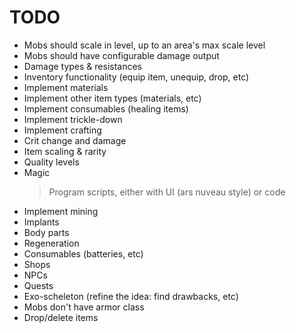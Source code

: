 # TODO

- Mobs should scale in level, up to an area's max scale level
- Mobs should have configurable damage output
- Damage types & resistances
- Inventory functionality (equip item, unequip, drop, etc)
- Implement materials
- Implement other item types (materials, etc)
- Implement consumables (healing items)
- Implement trickle-down
- Implement crafting
- Crit change and damage
- Item scaling & rarity
- Quality levels
- Magic
  > Program scripts, either with UI (ars nuveau style) or code
- Implement mining
- Implants
- Body parts
- Regeneration
- Consumables (batteries, etc)
- Shops
- NPCs
- Quests
- Exo-scheleton (refine the idea: find drawbacks, etc)
- Mobs don't have armor class
- Drop/delete items
